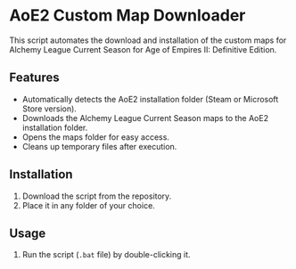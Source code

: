 # AoE2 Custom Map Downloader

This script automates the download and installation of the custom maps for Alchemy League Current Season for Age of Empires II: Definitive Edition.

## Features
- Automatically detects the AoE2 installation folder (Steam or Microsoft Store version).
- Downloads the Alchemy League Current Season maps to the AoE2 installation folder.
- Opens the maps folder for easy access.
- Cleans up temporary files after execution.

## Installation
1. Download the script from the repository.
2. Place it in any folder of your choice.

## Usage
1. Run the script (`.bat` file) by double-clicking it.
